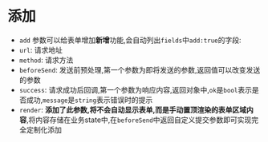 # 添加

- `add` 参数可以给表单增加**新增**功能,会自动列出`fields`中`add:true`的字段:
- `url`: 请求地址
- `method`: 请求方法
- `beforeSend`: 发送前预处理,第一个参数为即将发送的参数,返回值可以改变发送的参数
- `success`: 请求成功后回调,第一个参数为响应内容,返回对象中,`ok`是`bool`表示是否成功,`message`是`string`表示错误时的提示
- `render`: **添加了此参数,将不会自动显示表单,而是手动置顶渲染的表单区域内容**,将内容存储在业务state中,在`beforeSend`中返回自定义提交参数即可实现完全定制化添加